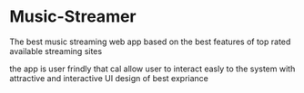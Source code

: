 # Music-Streamer
The best music streaming web app based on the best features of top rated available streaming sites


the app is user frindly that cal allow user to interact easly to the system with attractive and interactive UI design of best expriance
